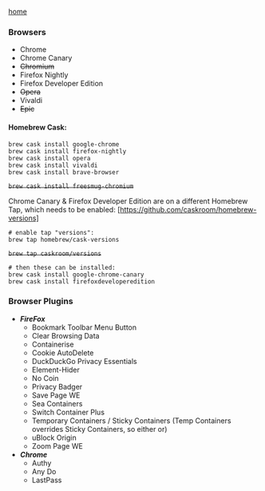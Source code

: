 [home](index.md)

### Browsers
- Chrome
- Chrome Canary
- ~~Chromium~~
- Firefox Nightly
- Firefox Developer Edition
- ~~Opera~~
- Vivaldi
- ~~Epic~~

#### Homebrew Cask:

```
brew cask install google-chrome
brew cask install firefox-nightly
brew cask install opera
brew cask install vivaldi
brew cask install brave-browser
```
~~`brew cask install freesmug-chromium`~~

Chrome Canary & Firefox Developer Edition are on a different Homebrew Tap, which needs to be enabled:
[https://github.com/caskroom/homebrew-versions]

```
# enable tap "versions":
brew tap homebrew/cask-versions
```
~~`brew tap caskroom/versions`~~

```
# then these can be installed:
brew cask install google-chrome-canary
brew cask install firefoxdeveloperedition
```

### Browser Plugins
- **_FireFox_**
  - Bookmark Toolbar Menu Button
  - Clear Browsing Data
  - Containerise
  - Cookie AutoDelete
  - DuckDuckGo Privacy Essentials
  - Element-Hider
  - No Coin
  - Privacy Badger
  - Save Page WE
  - Sea Containers
  - Switch Container Plus
  - Temporary Containers / Sticky Containers (Temp Containers overrides Sticky Containers, so either or)
  - uBlock Origin
  - Zoom Page WE
- **_Chrome_**
  - Authy
  - Any Do
  - LastPass
